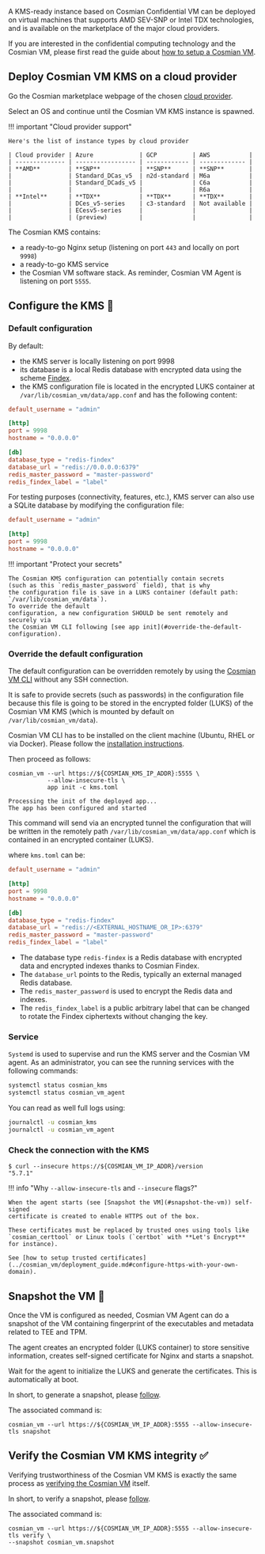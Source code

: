 A KMS-ready instance based on Cosmian Confidential VM can be deployed on virtual machines
that supports AMD SEV-SNP or Intel TDX technologies, and is available on the marketplace of the major cloud providers.

If you are interested in the confidential computing technology and the Cosmian VM,
please first read the guide about [how to setup a Cosmian VM](../../cosmian_vm/deployment_guide.md).

## Deploy Cosmian VM KMS on a cloud provider

Go the Cosmian marketplace webpage of the chosen [cloud provider](https://cosmian.com/fr/marketplaces-fr/).

Select an OS and continue until the Cosmian VM KMS instance is spawned.

!!! important "Cloud provider support"

    Here's the list of instance types by cloud provider

    | Cloud provider | Azure             | GCP          | AWS           |
    | -------------- | ----------------- | ------------ | ------------- |
    | **AMD**        | **SNP**           | **SNP**      | **SNP**       |
    |                | Standard_DCas_v5  | n2d-standard | M6a           |
    |                | Standard_DCads_v5 |              | C6a           |
    |                |                   |              | R6a           |
    | **Intel**      | **TDX**           | **TDX**      | **TDX**       |
    |                | DCes_v5-series    | c3-standard  | Not available |
    |                | ECesv5-series     |              |               |
    |                | (preview)         |              |               |

The Cosmian KMS contains:

- a ready-to-go Nginx setup (listening on port `443` and locally on port `9998`)
- a ready-to-go KMS service
- the Cosmian VM software stack. As reminder, Cosmian VM Agent is listening
  on port `5555`.

## Configure the KMS 📜

### Default configuration

By default:

- the KMS server is locally listening on port 9998
- its database is a local Redis database with encrypted data
  using the scheme [Findex](../../search/findex.md).
- the KMS configuration file is located in the encrypted LUKS container
  at `/var/lib/cosmian_vm/data/app.conf` and has the following content:

```toml
default_username = "admin"

[http]
port = 9998
hostname = "0.0.0.0"

[db]
database_type = "redis-findex"
database_url = "redis://0.0.0.0:6379"
redis_master_password = "master-password"
redis_findex_label = "label"
```

For testing purposes (connectivity, features, etc.), KMS server can also use a SQLite database by modifying the
configuration file:

```toml
default_username = "admin"

[http]
port = 9998
hostname = "0.0.0.0"
```

!!! important "Protect your secrets"

    The Cosmian KMS configuration can potentially contain secrets
    (such as this `redis_master_password` field), that is why
    the configuration file is save in a LUKS container (default path: `/var/lib/cosmian_vm/data`).
    To override the default
    configuration, a new configuration SHOULD be sent remotely and securely via
    the Cosmian VM CLI following [see app init](#override-the-default-configuration).

### Override the default configuration

The default configuration can be overridden remotely by using the
[Cosmian VM CLI](../../cosmian_vm/deployment_guide.md#install-the-cosmian-vm-cli)
without any SSH connection.

It is safe to provide secrets (such as passwords) in
the configuration file because this file is going to be stored in the encrypted
folder (LUKS) of the Cosmian VM KMS (which is mounted by default on `/var/lib/cosmian_vm/data`).

Cosmian VM CLI has to be installed on the client machine (Ubuntu, RHEL or via Docker).
Please follow the [installation instructions](../../cosmian_vm/deployment_guide.md#install-the-cosmian-vm-cli).

Then proceed as follows:

```shell title="On the local machine"
cosmian_vm --url https://${COSMIAN_KMS_IP_ADDR}:5555 \
           --allow-insecure-tls \
           app init -c kms.toml

Processing the init of the deployed app...
The app has been configured and started
```

This command will send via an encrypted tunnel the configuration that will be
written in the remotely path `/var/lib/cosmian_vm/data/app.conf` which is
contained in an encrypted container (LUKS).

where `kms.toml` can be:

```toml
default_username = "admin"

[http]
port = 9998
hostname = "0.0.0.0"

[db]
database_type = "redis-findex"
database_url = "redis://<EXTERNAL_HOSTNAME_OR_IP>:6379"
redis_master_password = "master-password"
redis_findex_label = "label"
```

- The database type `redis-findex` is a Redis database with encrypted data and
  encrypted indexes thanks to Cosmian Findex.
- The `database_url` points to the Redis, typically an external managed Redis database.
- The `redis_master_password` is used to encrypt the Redis data and indexes.
- The `redis_findex_label` is a public arbitrary label that can be changed
  to rotate the Findex ciphertexts without changing the key.

### Service

`Systemd` is used to supervise and run the KMS server and the Cosmian VM agent.
As an administrator, you can see the running services with the following commands:

```sh
systemctl status cosmian_kms
systemctl status cosmian_vm_agent
```

You can read as well full logs using:

```sh
journalctl -u cosmian_kms
journalctl -u cosmian_vm_agent
```

### Check the connection with the KMS

```console
$ curl --insecure https://${COSMIAN_VM_IP_ADDR}/version
"5.7.1"
```

!!! info "Why `--allow-insecure-tls` and `--insecure` flags?"

    When the agent starts (see [Snapshot the VM](#snapshot-the-vm)) self-signed
    certificate is created to enable HTTPS out of the box.

    These certificates must be replaced by trusted ones using tools like
    `cosmian_certtool` or Linux tools (`certbot` with **Let's Encrypt** for instance).

    See [how to setup trusted certificates](../cosmian_vm/deployment_guide.md#configure-https-with-your-own-domain).

## Snapshot the VM 📸

Once the VM is configured as needed, Cosmian VM Agent can do a snapshot of the
VM containing fingerprint of the executables and metadata related to TEE and TPM.

The agent creates an encrypted folder (LUKS container) to store sensitive
information, creates self-signed certificate for Nginx and starts a snapshot.

Wait for the agent to initialize the LUKS and generate the certificates.
This is automatically at boot.

In short, to generate a snapshot, please [follow](../../cosmian_vm/deployment_guide.md#snapshot-the-vm-remotely).

The associated command is:

```console title="On the local machine"
cosmian_vm --url https://${COSMIAN_VM_IP_ADDR}:5555 --allow-insecure-tls snapshot
```

## Verify the Cosmian VM KMS integrity ✅

Verifying trustworthiness of the Cosmian VM KMS is exactly the same process
as [verifying the Cosmian VM](../../cosmian_vm/overview.md) itself.

In short, to verify a snapshot, please [follow](../cosmian_vm/deployment_guide.md#verify-the-vm-snapshot).

The associated command is:

```console title="On the local machine"
cosmian_vm --url https://${COSMIAN_VM_IP_ADDR}:5555 --allow-insecure-tls verify \
--snapshot cosmian_vm.snapshot
```
